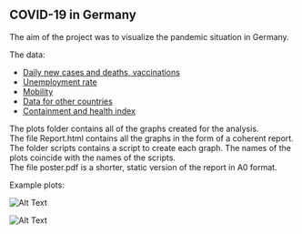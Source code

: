 ## COVID-19 in Germany

The aim of the project was to visualize the pandemic situation in Germany.

The data:
* [Daily new cases and deaths, vaccinations](https://www.kaggle.com/headsortails/covid19-tracking-germany?fbclid=IwAR3GFnUUEMWOvCr1pvNMDFN25hwfpaPv0O2UAn23fZCsZoR189wNT3rxJ4Q)
* [Unemployment rate](https://data.oecd.org/unemp/unemployment-rate.htm)
* [Mobility](https://www.google.com/covid19/mobility/)
* [Data for other countries](https://www.kaggle.com/antgoldbloom/covid19-data-from-john-hopkins-university)
* [Containment and health index](https://github.com/OxCGRT/covid-policy-tracker)

The plots folder contains all of the graphs created for the analysis.  
The file Report.html contains all the graphs in the form of a coherent report.  
The folder scripts contains a script to create each graph. The names of the plots coincide with the names of the scripts.  
The file poster.pdf is a shorter, static version of the report in A0 format.

Example plots:

![Alt Text](https://github.com/karo56/covid-germany-analyze-and-visualisation/blob/main/plots/animated/map_cases.gif)

![Alt Text](https://github.com/karo56/covid-germany-analyze-and-visualisation/blob/main/plots/animated/cases_deaths.gif)

